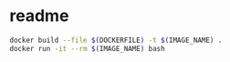 # readme

```sh
docker build --file $(DOCKERFILE) -t $(IMAGE_NAME) .
docker run -it --rm $(IMAGE_NAME) bash
```
